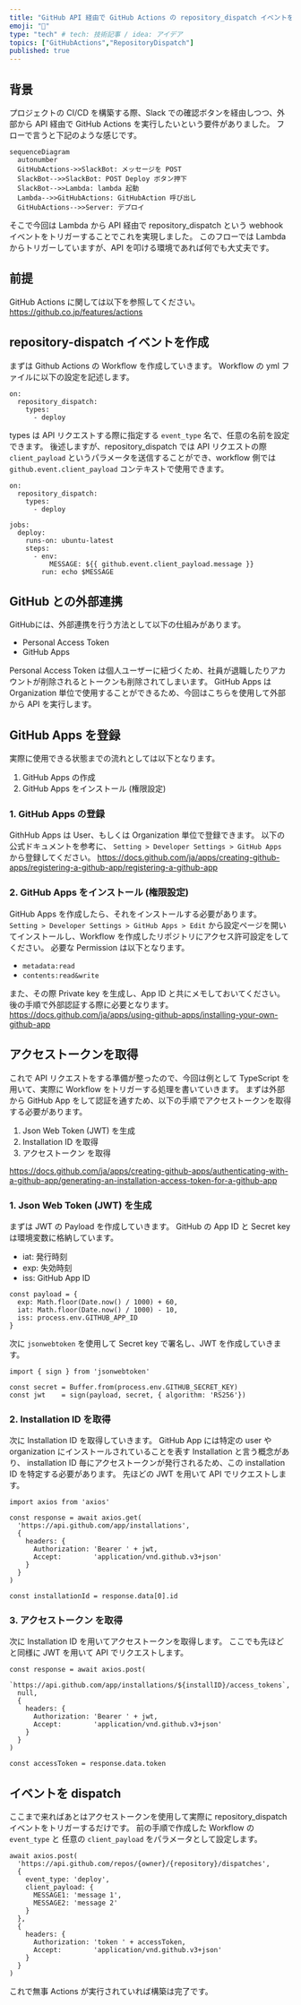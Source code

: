 ```yaml
---
title: "GitHub API 経由で GitHub Actions の repository_dispatch イベントを実行する"
emoji: "📝"
type: "tech" # tech: 技術記事 / idea: アイデア
topics: ["GitHubActions","RepositoryDispatch"]
published: true
---
```


## 背景

プロジェクトの CI/CD を構築する際、Slack での確認ボタンを経由しつつ、外部から API 経由で GitHub Actions を実行したいという要件がありました。
フローで言うと下記のような感じです。

```mermaid
sequenceDiagram
  autonumber
  GitHubActions->>SlackBot: メッセージを POST
  SlackBot-->>SlackBot: POST Deploy ボタン押下
  SlackBot-->>Lambda: lambda 起動
  Lambda-->>GitHubActions: GitHubAction 呼び出し
  GitHubActions-->>Server: デプロイ
```

そこで今回は Lambda から API 経由で repository_dispatch という webhook イベントをトリガーすることでこれを実現しました。
このフローでは Lambda からトリガーしていますが、API を叩ける環境であれば何でも大丈夫です。

## 前提

GitHub Actions に関しては以下を参照してください。
https://github.co.jp/features/actions

## repository-dispatch イベントを作成

まずは Github Actions の Workflow を作成していきます。
Workflow の yml ファイルに以下の設定を記述します。
```
on:
  repository_dispatch:
    types:
      - deploy
```
types は API リクエストする際に指定する `event_type` 名で、任意の名前を設定できます。
後述しますが、repository_dispatch では API リクエストの際 `client_payload` というパラメータを送信することができ、workflow 側では `github.event.client_payload` コンテキストで使用できます。
```
on:
  repository_dispatch:
    types:
      - deploy

jobs:
  deploy:
    runs-on: ubuntu-latest
    steps:
      - env:
          MESSAGE: ${{ github.event.client_payload.message }}
        run: echo $MESSAGE
```

## GitHub との外部連携

GitHubには、外部連携を行う方法として以下の仕組みがあります。
- Personal Access Token
- GitHub Apps

Personal Access Token は個人ユーザーに紐づくため、社員が退職したりアカウントが削除されるとトークンも削除されてしまいます。
GitHub Apps は Organization 単位で使用することができるため、今回はこちらを使用して外部から API を実行します。

## GitHub Apps を登録

実際に使用できる状態までの流れとしては以下となります。
1. GitHub Apps の作成
2. GitHub Apps をインストール (権限設定)

### 1. GitHub Apps の登録

GithHub Apps は User、もしくは Organization 単位で登録できます。
以下の公式ドキュメントを参考に、
`Setting > Developer Settings > GitHub Apps`
から登録してください。
https://docs.github.com/ja/apps/creating-github-apps/registering-a-github-app/registering-a-github-app

### 2. GitHub Apps をインストール (権限設定)

GitHub Apps を作成したら、それをインストールする必要があります。
`Setting > Developer Settings > GitHub Apps > Edit`
から設定ページを開いてインストールし、Workflow を作成したリポジトリにアクセス許可設定をしてください。
必要な Permission は以下となります。
- `metadata:read`
- `contents:read&write`

また、その際 Private key を生成し、App ID と共にメモしておいてください。
後の手順で外部認証する際に必要となります。 
https://docs.github.com/ja/apps/using-github-apps/installing-your-own-github-app


## アクセストークンを取得
これで API リクエストをする準備が整ったので、今回は例として TypeScript を用いて、実際に Workflow をトリガーする処理を書いていきます。
まずは外部から GitHub App をして認証を通すため、以下の手順でアクセストークンを取得する必要があります。


1. Json Web Token (JWT) を生成
2. Installation ID を取得
3. アクセストークン を取得

https://docs.github.com/ja/apps/creating-github-apps/authenticating-with-a-github-app/generating-an-installation-access-token-for-a-github-app

### 1. Json Web Token (JWT) を生成

まずは JWT の Payload を作成していきます。
GitHub の App ID と Secret key は環境変数に格納しています。
- iat: 発行時刻
- exp: 失効時刻
- iss: GitHub App ID
```
const payload = {
  exp: Math.floor(Date.now() / 1000) + 60,
  iat: Math.floor(Date.now() / 1000) - 10,
  iss: process.env.GITHUB_APP_ID
}
```

次に `jsonwebtoken` を使用して Secret key で署名し、JWT を作成していきます。
```
import { sign } from 'jsonwebtoken'

const secret = Buffer.from(process.env.GITHUB_SECRET_KEY)
const jwt    = sign(payload, secret, { algorithm: 'RS256'})
```

### 2. Installation ID を取得

次に Installation ID を取得していきます。
GitHub App には特定の user や organization にインストールされていることを表す Installation と言う概念があり、 installation ID 毎にアクセストークンが発行されるため、この installation ID を特定する必要があります。
先ほどの JWT を用いて API でリクエストします。
```
import axios from 'axios'

const response = await axios.get(
  'https://api.github.com/app/installations',
  {
    headers: {
      Authorization: 'Bearer ' + jwt,
      Accept:        'application/vnd.github.v3+json'
    }
  }
)

const installationId = response.data[0].id
```

### 3. アクセストークン を取得

次に Installation ID を用いてアクセストークンを取得します。
ここでも先ほどと同様に JWT を用いて API でリクエストします。
```
const response = await axios.post(
  `https://api.github.com/app/installations/${installID}/access_tokens`,
  null,
  {
    headers: {
      Authorization: 'Bearer ' + jwt,
      Accept:        'application/vnd.github.v3+json'
    }
  }
)

const accessToken = response.data.token
```

## イベントを dispatch

ここまで来ればあとはアクセストークンを使用して実際に repository_dispatch イベントをトリガーするだけです。
前の手順で作成した Workflow の `event_type` と 任意の `client_payload` をパラメータとして設定します。
```
await axios.post(
  'https://api.github.com/repos/{owner}/{repository}/dispatches',
  {
    event_type: 'deploy',
    client_payload: {
      MESSAGE1: 'message 1',
      MESSAGE2: 'message 2'
    }
  },
  {
    headers: {
      Authorization: 'token ' + accessToken,
      Accept:        'application/vnd.github.v3+json'
    }
  }
)
```

これで無事 Actions が実行されていれば構築は完了です。
